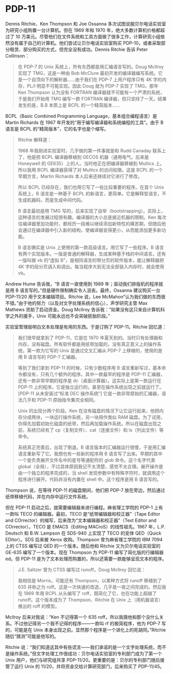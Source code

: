 # PDP-11

Dennis Ritchie、Ken Thompson 和 Joe Ossanna 多次试图说服贝尔电话实验室为研究小组购置一台计算机。但在 1969 年和 1970 年，绝大多数计算机价格都超过了 10 万美元。尽管他们在文件系统和工具方面做了很多工作，计算研究小组依然没有属于自己的计算机。他们尝试让贝尔电话实验室购买 PDP-10，或者采取部分租赁、部分购买的方式，但完全没有成功。Dennis Ritchie 告诉 Peter Collinson：

>在 PDP-7 的 Unix 系统上，所有东西都是用汇编语言写的。Doug McIlroy 实现了 TMG，这是一种由 Bob McClure 最初开发的编译器编写系统。它是一个自顶向下的解析器……由于我们在 PDP-7 上用户程序只有 4K 字的内存，PL/I 明显不可能实现。因此 Doug 就为 PDP-7 实现了 TMG。那年 Ken Thompson 认为没有 FORTRAN 编译器就不可能有一个严肃的系统，于是我们开始用 TMG 编写一款 FORTRAN 编译器，但只坚持了一天。结果发生的是，B.B 本质上是 BCPL 的一个精简版本……

BCPL（Basic Combined Programming Language，基本组合编程语言）是 Martin Richards 在 1967 年开发的“用于编写编译器和系统编程的工具”。由于 B 语言是 BCPL 的“精简版本”，它的名字也是个缩写。

>Ritchie 解释道：
>
>1968 年我刚进实验室时，几乎做的第一件事就是和 Rudd Canaday 联系上了，他是把 BCPL 编译器移植到 GECOS 机器（通用电气，后来是 Honeywell 的 GE635）上的人。当时他正在把编译器移植到 Multics 上。所以我用 BCPL 编译器获得了对 Multics 的访问权限。这是 BCPL 的一个早期方言，Martin Richards 本人后来还继续对它进行了修改。
>
>所以 BCPL 已经存在，我们也用它写了一些比较重要的程序。在首个 Unix 系统上，B 语言是一种基于 BCPL 的新语言，更简单。它是解释型语言，不生成机器码，而是生成中间代码。
>
>B 语言最初是用 TMG 写的，后来实现了自举（bootstrapping）。实际上，这种语言的发展过程很有趣。编译器的大小总是接近机器的限制。Ken 每次往编译器里加功能时，都经历一段难以继续添加新特性的痛苦期，但随后他会通过在编译器中引入新的结构，使编译器变得更小，从而能添加更多新功能。
>
>B 语言确实是 Unix 上使用的第一款高级语言。用它写了一些程序。B 语言有两个实现版本。一版是普通的解释器，生成某种基于栈的中间语言。还有一版叫做 vb 的“虚拟 B”，是相同语言的带分页的软件版本，能让解释器把 4K 字的段分页调入和调出。每当程序大到无法全部装入内存时，就会使用 vb。

Andrew Hume 告诉我，“B 语言一直使用到 1989 年；驱动我们排版机的程序就是用 B 语言写的。”但是硬件限制确实令人沮丧。最终，Ossanna 建议购买一台 PDP-11/20 用于文本编辑项目。Ritchie 说，Lee McMahon“认为我们做的东西很不错。”由于他的努力（以及对文字处理系统的信心），声学研究主管 Max Mathews 资助了启动资金。Doug McIlroy 告诉我：“如果没有这只来自计算机科学之外的援手，Unix 可能永远也不会突破胚胎阶段。”

实验室管理层明白文本处理是有用的东西。于是订购了 PDP-11。Ritchie 回忆道：

>我们很早就拿到了 PDP-11，它是在 1970 年夏天到的。当时只有处理器和内存，没有磁盘。所有软件都是用纸带加载的，没有真正意义上的操作系统。第一款为它写的 Unix 是通过交叉汇编从 PDP-7 上移植的，使用的是用 B 语言写的 PDP-7 汇编器。
>
>等到了我们拿到 PDP-11 的时候，只有少数程序用 B 语言重新写过，基本命令都没有，只有几个额外的程序。其中一款最早的程序是 PDP-11 汇编器，还有一款非常早期的程序是 dc（桌面计算器）。这实际上是第一款运行在 PDP-11 上的程序。它是独立运行的，甚至在操作系统出现之前就运行了。\[PDP-11 从未安装过“标准 DEC 操作系统”] 它是一款非常原始的汇编器，语法几乎和 PDP-11 原始指令集完全相同。
>
>Unix 的出现分两个阶段。Ken 在没有磁盘的情况下让它运行起来，他把内存分成两块，一块运行操作系统，另一块用作类似 RAM 磁盘。为了试用，你得先加载初始化磁盘的纸带，然后再加载操作系统。所以在磁盘出现之前，系统已经有了 cp（复制文件）、cat（连接文件）和 ls（列出文件）等命令。
>
>系统真正完善后，出现了倒退。B 语言版本的汇编器运行很慢，于是用汇编语言重新写了它。我想也有一些新的程序用 B 语言写了出来。早期的其中一个是负责展开文件名中的星号等通配符的 glob 命令。这个名字代表 global（全局），不过具体原因我记不太清楚，感觉不太合理。展开操作是由一个独立的程序完成的，当 shell 发现参数中有特殊字符时，就调用这个程序进行展开。代码并没有内置在 shell 中。这个程序是用 B 语言写的。

Thompson 说，在等待 PDP-11 的磁盘期间，他们把 PDP-7 放在旁边，然后通过纸带移植代码，并在内存中运行文件系统。

但在 PDP-11 启动之后，就需要编辑器来进行编程。麻省理工学院的 PDP-1 上有一款叫 TECO 的编辑器。最初，TECO 是“纸带编辑器和校正器”（Tape Editor and COrrector）的缩写，后来改为“文本编辑器和校正器”（Text Editor and COrrector）。TECO 是 EMACS（Editing MACroS）的线性祖先。1967 年，L.P. Deutsch 和 B.W. Lampson 在 SDS-940 上实现了 TECO 的变体 QED（Quick EDitor）。SDS 后来被 Xerox 收购。Thompson 曾为麻省理工学院的 IBM 7094 上的 CTSS 编写过 QED 的一个版本。随后他和 Ritchie 又为贝尔电话实验室的 GE-635 编写了一个版本。现在 Thompson 为 PDP-11 编写了简化版的行编辑器 ed。但 PDP-11 是为了文本处理而购置的，所以还需要一款能够呈现文本的程序。

>J.E. Saltzer 曾为 CTSS 编写过 runoff。Doug Mcllroy 回忆说：
>
>我相信是 Morris，可能还有 Thompson，以某种方式将 runoff 移植到了 635 并称之为 roff。这是一次快速的改造，几乎是一夜之间完成的。然后我在 1969 年用 BCPL 从头编写了 roff，既简化了它，也在功能上超越了 runoff。这个版本成为了 Thompson、Ritchie 在 Unix 上（用机器语言）推出的 roff 的模型。

Mcllroy 后来对我说：“Ken 不记得第一个 635 roff，所以我猜他和那个没什么关系。不过他记得另一个我不记得的程序——一款叫 rf 的极简程序，他为 PDP-7 写的，可能是在 Unix 本身出现之前。显然那个程序是一个进化上的死胡同。”Ritchie 随后“猜测”可能是他写的。

Ritchie 说：“我们知道这其中有些谎言——我们承诺的是一个文字处理系统，而不是操作系统。”但文字处理工作很成功：贝尔电话实验室的专利部门成为了第一个 Unix 用户，他们与研究组共享 PDP-11/20。更重要的是：贝尔的专利部门随后接管了运行 Unix 的 11/20，并将资金交给计算研究部门，后来购买了 PDP-11/45。

